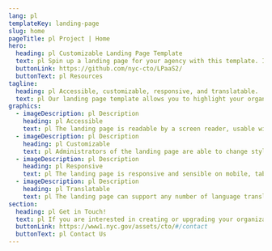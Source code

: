 ```yaml
---
lang: pl
templateKey: landing-page
slug: home
pageTitle: pl Project | Home
hero:
  heading: pl Customizable Landing Page Template 
  text: pl Spin up a landing page for your agency with this template. It includes all of the resources that you need to have a secure, appealing, and sustainable landing page.
  buttonLink: https://github.com/nyc-cto/LPaaS2/
  buttonText: pl Resources
tagline:
  heading: pl Accessible, customizable, responsive, and translatable.
  text: pl Our landing page template allows you to highlight your organization or agency by making it convenient to spin up a landing page of your own. Agencies can edit the template to include useful content and customize it to highlight your work. The landing page template has key accessibility features, including readability by a screen reader, and the content can be translated into different languages. The page is also responsive on mobile, tablet, and desktop platforms.
graphics:
  - imageDescription: pl Description
    heading: pl Accessible
    text: pl The landing page is readable by a screen reader, usable with a keyboard, and has been tested for several additional accessibility features.
  - imageDescription: pl Description
    heading: pl Customizable
    text: pl Administrators of the landing page are able to change styling and theming features on the page, as well as edit any necessary content. 
  - imageDescription: pl Description
    heading: pl Responsive
    text: pl The landing page is responsive and sensible on mobile, tablet, and desktop platforms. 
  - imageDescription: pl Description
    heading: pl Translatable
    text: pl The landing page can support any number of language translations, including right-to-left languages. 
section:
  heading: pl Get in Touch!
  text: pl If you are interested in creating or upgrading your organization’s landing page, this landing page template is a great start. For information on how to get started, feel free to contact us.
  buttonLink: https://www1.nyc.gov/assets/cto/#/contact
  buttonText: pl Contact Us
---
```

